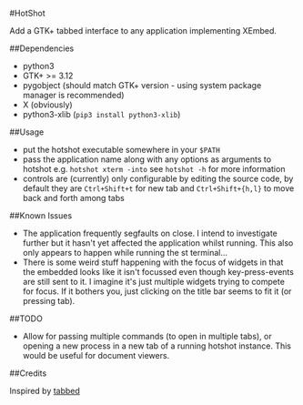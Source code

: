 #HotShot

Add a GTK+ tabbed interface to any application implementing XEmbed.

##Dependencies

- python3
- GTK+ >= 3.12
- pygobject (should match GTK+ version - using system package manager is
  recommended)
- X (obviously)
- python3-xlib (`pip3 install python3-xlib`)

##Usage

- put the hotshot executable somewhere in your `$PATH`
- pass the application name along with any options as arguments to
  hotshot e.g.
  `hotshot xterm -into`
  see `hotshot -h` for more information
- controls are (currently) only configurable by editing the source code,
  by default they are `Ctrl+Shift+t` for new tab and `Ctrl+Shift+{h,l}`
  to move back and forth among tabs

##Known Issues

- The application frequently segfaults on close. I intend to investigate
  further but it hasn't yet affected the application whilst running.
  This also only appears to happen while running the st terminal...
- There is some weird stuff happening with the focus of widgets in that
  the embedded looks like it isn't focussed even though key-press-events
  are still sent to it. I imagine it's just multiple widgets trying to
  compete for focus. If it bothers you, just clicking on the title bar
  seems to fit it (or pressing tab).

##TODO

- Allow for passing multiple commands (to open in multiple tabs), or
  opening a new process in a new tab of a running hotshot instance. This
  would be useful for document viewers.

##Credits

Inspired by [tabbed](http://tools.suckless.org/tabbed/)
